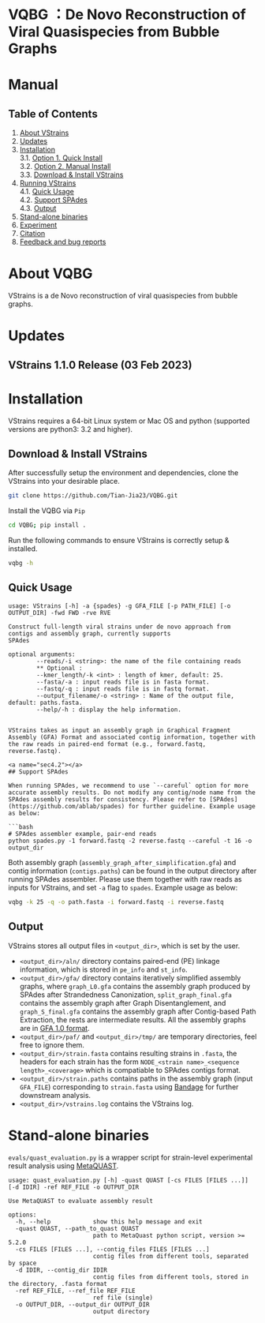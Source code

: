 # VQBG ：De Novo Reconstruction of Viral Quasispecies from Bubble Graphs


Manual
===========

Table of Contents
-----------------

1. [About VStrains](#sec1) </br>
2. [Updates](#sec2) </br>
3. [Installation](#sec3) </br>
   3.1. [Option 1. Quick Install](#sec3.1) </br>
   3.2. [Option 2. Manual Install](#sec3.2) </br>
   3.3. [Download & Install VStrains](#sec3.3) </br>
4. [Running VStrains](#sec4) </br>
   4.1. [Quick Usage](#sec4.1) </br>
   4.2. [Support SPAdes](#sec4.2) </br>
   4.3. [Output](#sec4.3) </br>
5. [Stand-alone binaries](#sec5) </br>
6. [Experiment](#sec6) </br>
7. [Citation](#sec7) </br>
8. [Feedback and bug reports](#sec8)</br>

<a name="sec1"></a>
# About VQBG

VStrains is a de Novo reconstruction of viral quasispecies from bubble graphs.

<!-- Please refer to our [paper](NULL) and [supplementary Material](NULL) for details methodology. -->

<a name="sec2"></a>
# Updates

## VStrains 1.1.0 Release (03 Feb 2023)


<a name="sec3"></a>
# Installation

VStrains requires a 64-bit Linux system or Mac OS and python (supported versions are python3: 3.2 and higher).

<a name="sec3.3"></a>
## Download & Install VStrains

After successfully setup the environment and dependencies, clone the VStrains into your desirable place.

```bash
git clone https://github.com/Tian-Jia23/VQBG.git
```

Install the VQBG via `Pip`

```bash
cd VQBG; pip install .
```

Run the following commands to ensure VStrains is correctly setup & installed.

```bash
vqbg -h
```

## Quick Usage

```
usage: VStrains [-h] -a {spades} -g GFA_FILE [-p PATH_FILE] [-o OUTPUT_DIR] -fwd FWD -rve RVE

Construct full-length viral strains under de novo approach from contigs and assembly graph, currently supports
SPAdes

optional arguments:
        --reads/-i <string>: the name of the file containing reads
        ** Optional :
        --kmer_length/-k <int> : length of kmer, default: 25.
        --fasta/-a : input reads file is in fasta format.
        --fastq/-q : input reads file is in fastq format.
        --output_filename/-o <string> : Name of the output file, default: paths.fasta.
        --help/-h : display the help information.


VStrains takes as input an assembly graph in Graphical Fragment Assembly (GFA) Format and associated contig information, together with the raw reads in paired-end format (e.g., forward.fastq, reverse.fastq).

<a name="sec4.2"></a>
## Support SPAdes

When running SPAdes, we recommend to use `--careful` option for more accurate assembly results. Do not modify any contig/node name from the SPAdes assembly results for consistency. Please refer to [SPAdes](https://github.com/ablab/spades) for further guideline. Example usage as below:

```bash
# SPAdes assembler example, pair-end reads
python spades.py -1 forward.fastq -2 reverse.fastq --careful -t 16 -o output_dir
```

Both assembly graph (`assembly_graph_after_simplification.gfa`) and contig information (`contigs.paths`) can be found in the output directory after running SPAdes assembler. Please use them together with raw reads as inputs for VStrains, and set `-a` flag to `spades`. Example usage as below:

```bash
vqbg -k 25 -q -o path.fasta -i forward.fastq -i reverse.fastq
```

<a name="sec4.3"></a>
## Output


VStrains stores all output files in `<output_dir>`, which is set by the user.

* `<output_dir>/aln/` directory contains paired-end (PE) linkage information, which is stored in `pe_info` and `st_info`.
* `<output_dir>/gfa/` directory contains iteratively simplified assembly graphs, where `graph_L0.gfa` contains the assembly graph produced by SPAdes after Strandedness Canonization, `split_graph_final.gfa` contains the assembly graph after Graph Disentanglement, and `graph_S_final.gfa` contains the assembly graph after Contig-based Path Extraction, the rests are intermediate results. All the assembly graphs are in [GFA 1.0 format](https://github.com/GFA-spec/GFA-spec/blob/master/GFA1.md).
* `<output_dir>/paf/` and `<output_dir>/tmp/` are temporary directories, feel free to ignore them.
* `<output_dir>/strain.fasta` contains resulting strains in `.fasta`, the headers for each strain has the form `NODE_<strain name>_<sequence length>_<coverage>` which is compatiable to SPAdes contigs format.
* `<output_dir>/strain.paths` contains paths in the assembly graph (input `GFA_FILE`) corresponding to `strain.fasta` using [Bandage](https://github.com/rrwick/Bandage) for further downstream analysis.
* `<output_dir>/vstrains.log` contains the VStrains log.
<!-- <a name="sec3.3"></a> -->
<!-- ## Parameters -->

<!-- ### Minimum Node Coverage

This sets the minimum node coverage for filtering the inaccurate nodes from initial assembly graph. By default, the node coverage is automatically set based on coverage distribution, which demonstrates good result among all tested datasets. Please use `-mc` flag to input the customized minimum node coverage if needed.

### Minimum Contig Length

Since SPAdes normally output all the nodes from assembly graph as contigs, short or low coverage contig may lead to less accuracy and confidence. By default, single node contig with length less than 250bp or coverage less then `--mc` (defined above) is filtered out. Please use `-ml` flag to input the customized minimum contig length if needed. -->

<a name="sec5"></a>
# Stand-alone binaries

`evals/quast_evaluation.py` is a wrapper script for strain-level experimental result analysis using [MetaQUAST](https://github.com/ablab/quast).

```
usage: quast_evaluation.py [-h] -quast QUAST [-cs FILES [FILES ...]] [-d IDIR] -ref REF_FILE -o OUTPUT_DIR

Use MetaQUAST to evaluate assembly result

options:
  -h, --help            show this help message and exit
  -quast QUAST, --path_to_quast QUAST
                        path to MetaQuast python script, version >= 5.2.0
  -cs FILES [FILES ...], --contig_files FILES [FILES ...]
                        contig files from different tools, separated by space
  -d IDIR, --contig_dir IDIR
                        contig files from different tools, stored in the directory, .fasta format
  -ref REF_FILE, --ref_file REF_FILE
                        ref file (single)
  -o OUTPUT_DIR, --output_dir OUTPUT_DIR
                        output directory
```

<a name="sec6"></a>

